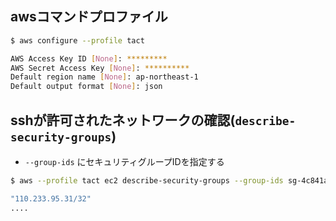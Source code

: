 ## awsコマンドプロファイル

~~~bash
$ aws configure --profile tact

AWS Access Key ID [None]: *********
AWS Secret Access Key [None]: **********
Default region name [None]: ap-northeast-1
Default output format [None]: json
~~~

## sshが許可されたネットワークの確認(`describe-security-groups`)

- `--group-ids` にセキュリティグループIDを指定する

~~~bash
$ aws --profile tact ec2 describe-security-groups --group-ids sg-4c841a3d | jq ".[][0].IpPermissions" | jq "map(select(.FromPort == 22))" | jq ".[].IpRanges[].CidrIp"

"110.233.95.31/32"
....
~~~

